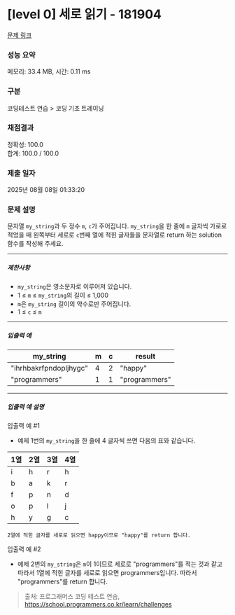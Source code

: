 # [level 0] 세로 읽기 - 181904 

[문제 링크](https://school.programmers.co.kr/learn/courses/30/lessons/181904) 

### 성능 요약

메모리: 33.4 MB, 시간: 0.11 ms

### 구분

코딩테스트 연습 > 코딩 기초 트레이닝

### 채점결과

정확성: 100.0<br/>합계: 100.0 / 100.0

### 제출 일자

2025년 08월 08일 01:33:20

### 문제 설명

<p style="user-select: auto !important;">문자열 <code style="user-select: auto !important;">my_string</code>과 두 정수 <code style="user-select: auto !important;">m</code>, <code style="user-select: auto !important;">c</code>가 주어집니다. <code style="user-select: auto !important;">my_string</code>을 한 줄에 <code style="user-select: auto !important;">m</code> 글자씩 가로로 적었을 때 왼쪽부터 세로로 <code style="user-select: auto !important;">c</code>번째 열에 적힌 글자들을 문자열로 return 하는 solution 함수를 작성해 주세요.</p>

<hr style="user-select: auto !important;">

<h5 style="user-select: auto !important;">제한사항</h5>

<ul style="user-select: auto !important;">
<li style="user-select: auto !important;"><code style="user-select: auto !important;">my_string</code>은 영소문자로 이루어져 있습니다.</li>
<li style="user-select: auto !important;">1 ≤ <code style="user-select: auto !important;">m</code> ≤ <code style="user-select: auto !important;">my_string</code>의 길이 ≤ 1,000</li>
<li style="user-select: auto !important;"><code style="user-select: auto !important;">m</code>은 <code style="user-select: auto !important;">my_string</code> 길이의 약수로만 주어집니다.</li>
<li style="user-select: auto !important;">1 ≤ <code style="user-select: auto !important;">c</code> ≤ <code style="user-select: auto !important;">m</code></li>
</ul>

<hr style="user-select: auto !important;">

<h5 style="user-select: auto !important;">입출력 예</h5>
<table class="table" style="user-select: auto !important;">
        <thead style="user-select: auto !important;"><tr style="user-select: auto !important;">
<th style="user-select: auto !important;">my_string</th>
<th style="user-select: auto !important;">m</th>
<th style="user-select: auto !important;">c</th>
<th style="user-select: auto !important;">result</th>
</tr>
</thead>
        <tbody style="user-select: auto !important;"><tr style="user-select: auto !important;">
<td style="user-select: auto !important;">"ihrhbakrfpndopljhygc"</td>
<td style="user-select: auto !important;">4</td>
<td style="user-select: auto !important;">2</td>
<td style="user-select: auto !important;">"happy"</td>
</tr>
<tr style="user-select: auto !important;">
<td style="user-select: auto !important;">"programmers"</td>
<td style="user-select: auto !important;">1</td>
<td style="user-select: auto !important;">1</td>
<td style="user-select: auto !important;">"programmers"</td>
</tr>
</tbody>
      </table>
<hr style="user-select: auto !important;">

<h5 style="user-select: auto !important;">입출력 예 설명</h5>

<p style="user-select: auto !important;">입출력 예 #1</p>

<ul style="user-select: auto !important;">
<li style="user-select: auto !important;">예제 1번의 <code style="user-select: auto !important;">my_string</code>을 한 줄에 4 글자씩 쓰면 다음의 표와 같습니다.</li>
</ul>
<table class="table" style="user-select: auto !important;">
        <thead style="user-select: auto !important;"><tr style="user-select: auto !important;">
<th style="user-select: auto !important;">1열</th>
<th style="user-select: auto !important;">2열</th>
<th style="user-select: auto !important;">3열</th>
<th style="user-select: auto !important;">4열</th>
</tr>
</thead>
        <tbody style="user-select: auto !important;"><tr style="user-select: auto !important;">
<td style="user-select: auto !important;">i</td>
<td style="user-select: auto !important;">h</td>
<td style="user-select: auto !important;">r</td>
<td style="user-select: auto !important;">h</td>
</tr>
<tr style="user-select: auto !important;">
<td style="user-select: auto !important;">b</td>
<td style="user-select: auto !important;">a</td>
<td style="user-select: auto !important;">k</td>
<td style="user-select: auto !important;">r</td>
</tr>
<tr style="user-select: auto !important;">
<td style="user-select: auto !important;">f</td>
<td style="user-select: auto !important;">p</td>
<td style="user-select: auto !important;">n</td>
<td style="user-select: auto !important;">d</td>
</tr>
<tr style="user-select: auto !important;">
<td style="user-select: auto !important;">o</td>
<td style="user-select: auto !important;">p</td>
<td style="user-select: auto !important;">l</td>
<td style="user-select: auto !important;">j</td>
</tr>
<tr style="user-select: auto !important;">
<td style="user-select: auto !important;">h</td>
<td style="user-select: auto !important;">y</td>
<td style="user-select: auto !important;">g</td>
<td style="user-select: auto !important;">c</td>
</tr>
</tbody>
      </table><div class="highlight" style="user-select: auto !important;"><pre class="codehilite" style="user-select: auto !important;"><code style="user-select: auto !important;">2열에 적힌 글자를 세로로 읽으면 happy이므로 "happy"를 return 합니다.
</code></pre></div>
<p style="user-select: auto !important;">입출력 예 #2</p>

<ul style="user-select: auto !important;">
<li style="user-select: auto !important;">예제 2번의 <code style="user-select: auto !important;">my_string</code>은 <code style="user-select: auto !important;">m</code>이 1이므로 세로로 "programmers"를 적는 것과 같고 따라서 1열에 적힌 글자를 세로로 읽으면 programmers입니다. 따라서 "programmers"를 return 합니다.</li>
</ul>


> 출처: 프로그래머스 코딩 테스트 연습, https://school.programmers.co.kr/learn/challenges